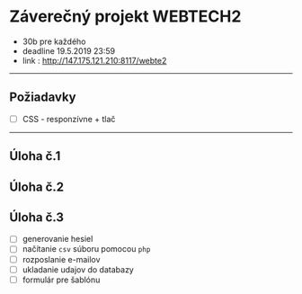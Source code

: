 # Záverečný projekt WEBTECH2
- 30b pre každého
- deadline 19.5.2019 23:59
- link : http://147.175.121.210:8117/webte2

---

## Požiadavky
- [ ] CSS - responzívne + tlač

---

## Úloha č.1

## Úloha č.2

## Úloha č.3
- [ ] generovanie hesiel
- [ ] načítanie ```csv``` súboru pomocou ```php```
- [ ] rozposlanie e-mailov
- [ ] ukladanie udajov do databazy
- [ ] formulár pre šablónu
